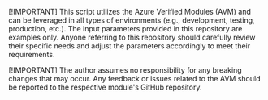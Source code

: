 [!IMPORTANT]
This script utilizes the Azure Verified Modules (AVM) and can be leveraged in all types of environments (e.g., development, testing, production, etc.). The input parameters provided in this repository are examples only. Anyone referring to this repository should carefully review their specific needs and adjust the parameters accordingly to meet their requirements.

[!IMPORTANT]
The author assumes no responsibility for any breaking changes that may occur. Any feedback or issues related to the AVM should be reported to the respective module's GitHub repository.



